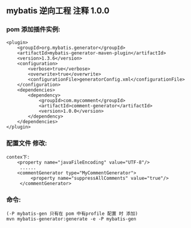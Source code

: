 **mybatis 逆向工程 注释 1.0.0**
---

### pom 添加插件实例: ### 
    <plugin>
        <groupId>org.mybatis.generator</groupId>
        <artifactId>mybatis-generator-maven-plugin</artifactId>
        <version>1.3.6</version>
        <configuration>
            <verbose>true</verbose>
            <overwrite>true</overwrite>
            <configurationFile>generatorConfig.xml</configurationFile>
        </configuration>
        <dependencies>
            <dependency>
                <groupId>com.mycomment</groupId>
                <artifactId>comment-generator</artifactId>
                <version>1.0.0</version>
            </dependency>
        </dependencies>
    </plugin>

### 配置文件 修改: ### 
    contex下:
        <property name="javaFileEncoding" value="UTF-8"/>
         ......
        <commentGenerator type="MyCommentGenerator">
             <property name="suppressAllComments" value="true"/>
         </commentGenerator>
         

### 命令: ### 
    (-P mybatis-gen 只有在 pom 中有profile 配置 时 添加)
    mvn mybatis-generator:generate -e -P mybatis-gen
